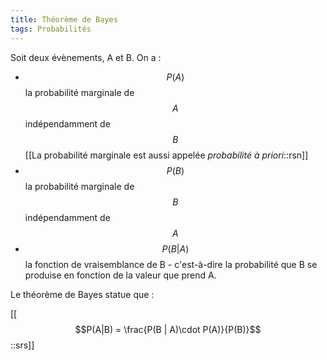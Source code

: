 ```yaml
---
title: Théorème de Bayes
tags: Probabilités
---
```


 Soit deux évènements, A et B. On a :
- $$P(A)$$ la probabilité marginale de $$A$$ indépendamment de $$B$$[[La probabilité marginale est aussi appelée *probabilité à priori*::rsn]]
- $$P(B)$$ la probabilité marginale de $$B$$ indépendamment de $$A$$
- $$P(B \vert A)$$ la fonction de vraisemblance de B - c'est-à-dire la probabilité que B se produise en fonction de la valeur que prend A.
 
Le théorème de Bayes statue que :

[[ $$P(A|B) = \frac{P(B | A)\cdot P(A)}{P(B)}$$ ::srs]]